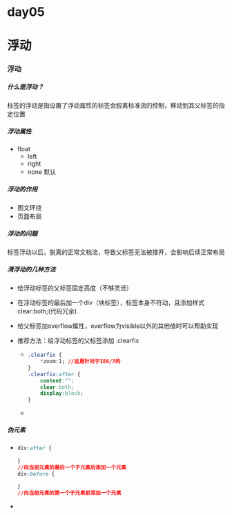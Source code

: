# day05

# 浮动

### 浮动

##### 什么是浮动？

标签的浮动是指设置了浮动属性的标签会脱离标准流的控制，移动到其父标签的指定位置

##### 浮动属性

- float
  - left
  - right
  - none 默认

##### 浮动的作用

- 图文环绕
- 页面布局

##### 浮动的问题

标签浮动以后，脱离的正常文档流，导致父标签无法被撑开，会影响后续正常布局

##### 清浮动的几种方法

- 给浮动标签的父标签固定高度（不够灵活） 

- 在浮动标签的最后加一个div（块标签），标签本身不符动，且添加样式 clear:both;(代码冗余)

- 给父标签加overflow属性，overflow为visible以外的其他值时可以帮助实现

- 推荐方法：给浮动标签的父标签添加 .clearfix

  - ```css
    .clearfix {
    	*zoom:1; //这是针对于IE6/7的
    }
    .clearfix:after {
    	content:"";
    	clear:both;
    	display:block;
    }
    ```

  - 

##### 伪元素

- ```css
  div:after {
  	
  }
  //向当前元素的最后一个子元素后添加一个元素
  div:before {
  	
  }
  //向当前元素的第一个子元素前添加一个元素
  ```

- 


